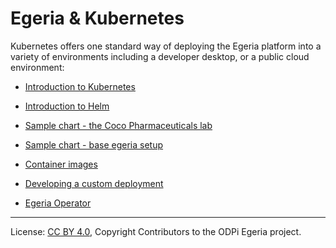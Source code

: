 <!-- SPDX-License-Identifier: CC-BY-4.0 -->
<!-- Copyright Contributors to the ODPi Egeria project. -->
# Egeria & Kubernetes

Kubernetes offers one standard way of deploying the Egeria platform into a variety of environments including a developer desktop, or a public cloud environment:

* [Introduction to Kubernetes](k8s.md)
 
* [Introduction to Helm](helm.md)
 
* [Sample chart - the Coco Pharmaceuticals lab](chart_lab.md)

* [Sample chart - base egeria setup](chart_base.md)

* [Container images](container-images.md)

* [Developing a custom deployment](custom_deployment.md)

* [Egeria Operator](operator.md)

----
License: [CC BY 4.0](https://creativecommons.org/licenses/by/4.0/),
Copyright Contributors to the ODPi Egeria project.
